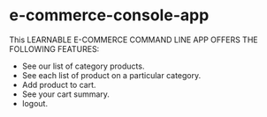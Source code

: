 # e-commerce-console-app

This LEARNABLE E-COMMERCE COMMAND LINE APP OFFERS THE FOLLOWING FEATURES:

- See our list of category products.
- See each list of product on a particular category.
- Add product to cart.
- See your cart summary.
- logout.
